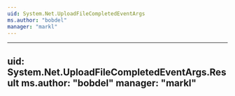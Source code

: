 ```yaml
---
uid: System.Net.UploadFileCompletedEventArgs
ms.author: "bobdel"
manager: "markl"
---
```


---
uid: System.Net.UploadFileCompletedEventArgs.Result
ms.author: "bobdel"
manager: "markl"
---
